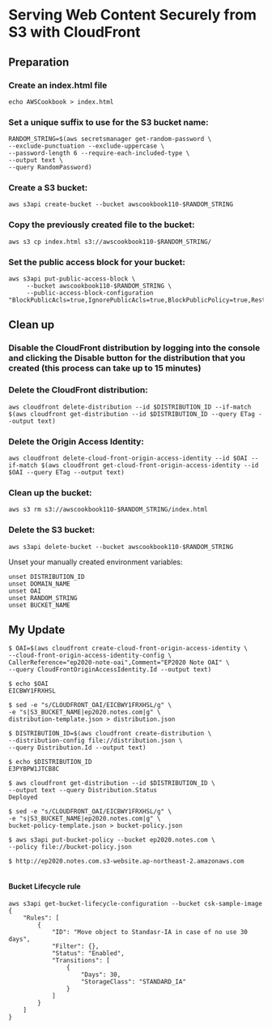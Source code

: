 # Serving Web Content Securely from S3 with CloudFront

## Preparation

### Create an index.html file

```
echo AWSCookbook > index.html
```

### Set a unique suffix to use for the S3 bucket name:

```
RANDOM_STRING=$(aws secretsmanager get-random-password \
--exclude-punctuation --exclude-uppercase \
--password-length 6 --require-each-included-type \
--output text \
--query RandomPassword)
```

### Create a S3 bucket:

```
aws s3api create-bucket --bucket awscookbook110-$RANDOM_STRING
```

### Copy the previously created file to the bucket:

```
aws s3 cp index.html s3://awscookbook110-$RANDOM_STRING/
```

### Set the public access block for your bucket:

```
aws s3api put-public-access-block \
     --bucket awscookbook110-$RANDOM_STRING \
     --public-access-block-configuration "BlockPublicAcls=true,IgnorePublicAcls=true,BlockPublicPolicy=true,RestrictPublicBuckets=true"
```

## Clean up

### Disable the CloudFront distribution by logging into the console and clicking the Disable button for the distribution that you created (this process can take up to 15 minutes)

### Delete the CloudFront distribution:

```
aws cloudfront delete-distribution --id $DISTRIBUTION_ID --if-match $(aws cloudfront get-distribution --id $DISTRIBUTION_ID --query ETag --output text)
```

### Delete the Origin Access Identity:

```
aws cloudfront delete-cloud-front-origin-access-identity --id $OAI --if-match $(aws cloudfront get-cloud-front-origin-access-identity --id $OAI --query ETag --output text)
```

### Clean up the bucket:

```
aws s3 rm s3://awscookbook110-$RANDOM_STRING/index.html
```

### Delete the S3 bucket:

```
aws s3api delete-bucket --bucket awscookbook110-$RANDOM_STRING
```

Unset your manually created environment variables:

```
unset DISTRIBUTION_ID
unset DOMAIN_NAME
unset OAI
unset RANDOM_STRING
unset BUCKET_NAME
```

## My Update

```
$ OAI=$(aws cloudfront create-cloud-front-origin-access-identity \
--cloud-front-origin-access-identity-config \
CallerReference="ep2020-note-oai",Comment="EP2020 Note OAI" \
--query CloudFrontOriginAccessIdentity.Id --output text)

$ echo $OAI
EICBWY1FRXHSL

$ sed -e "s/CLOUDFRONT_OAI/EICBWY1FRXHSL/g" \
-e "s|S3_BUCKET_NAME|ep2020.notes.com|g" \
distribution-template.json > distribution.json

$ DISTRIBUTION_ID=$(aws cloudfront create-distribution \
--distribution-config file://distribution.json \
--query Distribution.Id --output text)

$ echo $DISTRIBUTION_ID
E3PYBPW1JTCB8C

$ aws cloudfront get-distribution --id $DISTRIBUTION_ID \
--output text --query Distribution.Status
Deployed

$ sed -e "s/CLOUDFRONT_OAI/EICBWY1FRXHSL/g" \
-e "s|S3_BUCKET_NAME|ep2020.notes.com|g" \
bucket-policy-template.json > bucket-policy.json

$ aws s3api put-bucket-policy --bucket ep2020.notes.com \
--policy file://bucket-policy.json

$ http://ep2020.notes.com.s3-website.ap-northeast-2.amazonaws.com


```

#### Bucket Lifecycle rule

```
aws s3api get-bucket-lifecycle-configuration --bucket csk-sample-image
{
    "Rules": [
        {
            "ID": "Move object to Standasr-IA in case of no use 30 days",
            "Filter": {},
            "Status": "Enabled",
            "Transitions": [
                {
                    "Days": 30,
                    "StorageClass": "STANDARD_IA"
                }
            ]
        }
    ]
}

```
